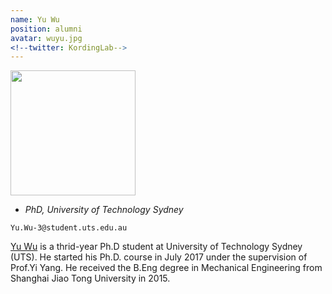 ```yaml
---
name: Yu Wu 
position: alumni
avatar: wuyu.jpg
<!--twitter: KordingLab-->
---
```


<img width="200" src="{{site.baseurl}}/images/people/{{page.avatar}}" data-action="zoom">

- _PhD, University of Technology Sydney_<br>
<!--- _Science coach. Collaborator. Transdisciplinary optimist._-->

<i class="fa fa-envelope-o"></i> `Yu.Wu-3@student.uts.edu.au`

[Yu Wu](http://yu-wu.net/) is a thrid-year Ph.D student at University of Technology Sydney (UTS). He started his Ph.D. course in July 2017 under the supervision of Prof.Yi Yang. He received the B.Eng degree in Mechanical Engineering from Shanghai Jiao Tong University in 2015. 

